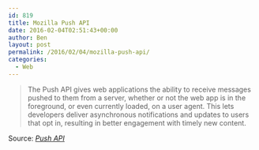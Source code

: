 ```yaml
---
id: 819
title: Mozilla Push API
date: 2016-02-04T02:51:43+00:00
author: Ben
layout: post
permalink: /2016/02/04/mozilla-push-api/
categories:
  - Web
---
```

> The Push API gives web applications the ability to receive messages pushed to them from a server, whether or not the web app is in the foreground, or even currently loaded, on a user agent. This lets developers deliver asynchronous notifications and updates to users that opt in, resulting in better engagement with timely new content.

Source: _[Push API](https://developer.mozilla.org/en-US/docs/Web/API/Push_API)_